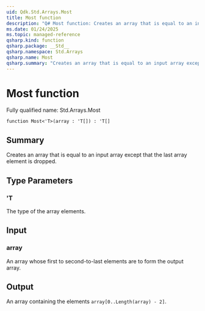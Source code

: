 ```yaml
---
uid: Qdk.Std.Arrays.Most
title: Most function
description: "Q# Most function: Creates an array that is equal to an input array except that the last array element is dropped."
ms.date: 01/24/2025
ms.topic: managed-reference
qsharp.kind: function
qsharp.package: __Std__
qsharp.namespace: Std.Arrays
qsharp.name: Most
qsharp.summary: "Creates an array that is equal to an input array except that the last array element is dropped."
---
```


# Most function

Fully qualified name: Std.Arrays.Most

```qsharp
function Most<'T>(array : 'T[]) : 'T[]
```

## Summary
Creates an array that is equal to an input array except that the last array
element is dropped.

## Type Parameters
### 'T
The type of the array elements.

## Input
### array
An array whose first to second-to-last elements are to form the output array.

## Output
An array containing the elements `array[0..Length(array) - 2]`.
